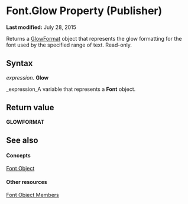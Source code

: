 
# Font.Glow Property (Publisher)

 **Last modified:** July 28, 2015

Returns a  [GlowFormat](62fd5b2a-f199-588e-c15e-ea27c5b59699.md) object that represents the glow formatting for the font used by the specified range of text. Read-only.

## Syntax

 _expression_. **Glow**

 _expression_A variable that represents a  **Font** object.


## Return value

 **GLOWFORMAT**


## See also


#### Concepts


 [Font Object](992fda94-2820-d665-0d78-efd4b5434731.md)
#### Other resources


 [Font Object Members](8248dab0-dc43-3404-c438-db28992f9cdd.md)
